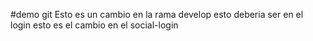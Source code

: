#demo git
Esto es un cambio en la rama develop
esto deberia ser en el login
esto es el cambio en el social-login